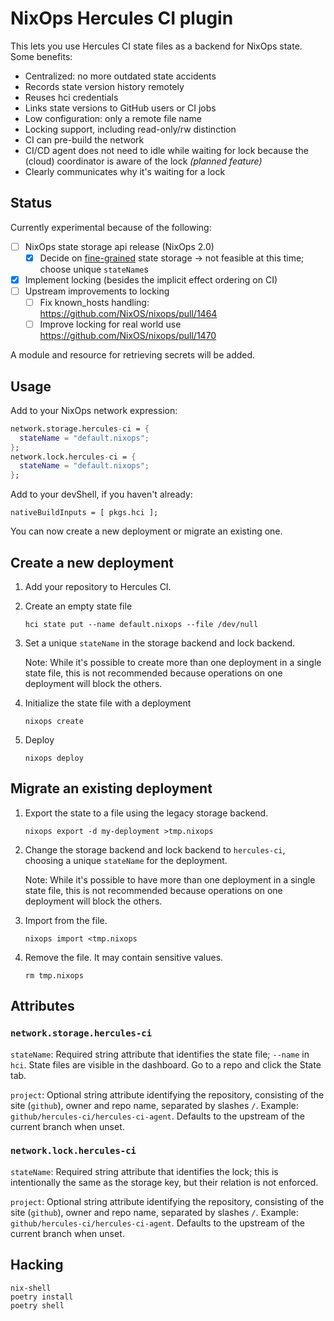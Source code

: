 
# NixOps Hercules CI plugin

This lets you use Hercules CI state files as a backend for NixOps state.
Some benefits:

 - Centralized: no more outdated state accidents
 - Records state version history remotely
 - Reuses hci credentials
 - Links state versions to GitHub users or CI jobs
 - Low configuration: only a remote file name
 - Locking support, including read-only/rw distinction
 - CI can pre-build the network
 - CI/CD agent does not need to idle while waiting for lock because
   the (cloud) coordinator is aware of the lock _(planned feature)_
 - Clearly communicates why it's waiting for a lock

## Status

Currently experimental because of the following:

  - [ ] NixOps state storage api release (NixOps 2.0)
    - [x] Decide on [fine-grained](https://github.com/NixOS/nixops/pull/1264#issuecomment-889884626) state storage -> not feasible at this time; choose unique `stateName`s
  - [x] Implement locking (besides the implicit effect ordering on CI)
  - [ ] Upstream improvements to locking
    - [ ] Fix known_hosts handling: https://github.com/NixOS/nixops/pull/1464
    - [ ] Improve locking for real world use https://github.com/NixOS/nixops/pull/1470

A module and resource for retrieving secrets will be added.

## Usage

Add to your NixOps network expression:

```nix
network.storage.hercules-ci = {
  stateName = "default.nixops";
};
network.lock.hercules-ci = {
  stateName = "default.nixops";
};
```

Add to your devShell, if you haven't already:

```
nativeBuildInputs = [ pkgs.hci ];
```

You can now create a new deployment or migrate an existing one.

## Create a new deployment

1. Add your repository to Hercules CI.

2. Create an empty state file

   ```
   hci state put --name default.nixops --file /dev/null
   ```

3. Set a unique `stateName` in the storage backend and lock backend.

   Note: While it's possible to create more than one deployment in a single
   state file, this is not recommended because operations on one deployment
   will block the others.

4. Initialize the state file with a deployment

   ```
   nixops create
   ```

5. Deploy

   ```
   nixops deploy
   ```

## Migrate an existing deployment

1. Export the state to a file using the legacy storage backend.

   ```
   nixops export -d my-deployment >tmp.nixops
   ```

2. Change the storage backend and lock backend to `hercules-ci`, choosing a unique `stateName` for the deployment.

   Note: While it's possible to have more than one deployment in a single
   state file, this is not recommended because operations on one deployment
   will block the others.

3. Import from the file.

   ```
   nixops import <tmp.nixops
   ```

4. Remove the file. It may contain sensitive values.

   ```
   rm tmp.nixops
   ```

## Attributes

### `network.storage.hercules-ci`

`stateName`: Required string attribute that identifies the state file; `--name` in `hci`. State files are visible in the dashboard. Go to a repo and click the State tab.

`project`: Optional string attribute identifying the repository, consisting of the site (`github`), owner and repo name, separated by slashes `/`. Example: `github/hercules-ci/hercules-ci-agent`. Defaults to the upstream of the current branch when unset.

### `network.lock.hercules-ci`

`stateName`: Required string attribute that identifies the lock; this is intentionally the same as the storage key, but their relation is not enforced.

`project`: Optional string attribute identifying the repository, consisting of the site (`github`), owner and repo name, separated by slashes `/`. Example: `github/hercules-ci/hercules-ci-agent`. Defaults to the upstream of the current branch when unset.


## Hacking

```shell
nix-shell
poetry install
poetry shell
```
